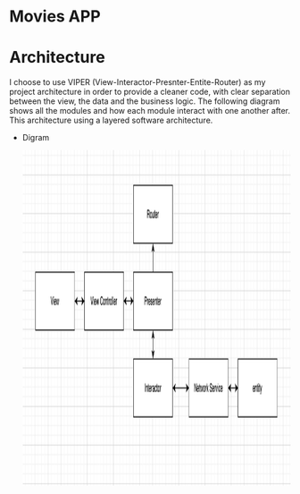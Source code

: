 # Movies APP

# Architecture
I choose to use VIPER (View-Interactor-Presnter-Entite-Router) as my project architecture in order to provide a cleaner code, with clear separation between the view, the data and the business logic. The following diagram shows all the modules and how each module interact with one another after. 
This architecture using a layered software architecture.

* Digram 

  <img align="center" width="900" height="600" img src="digram.png">
